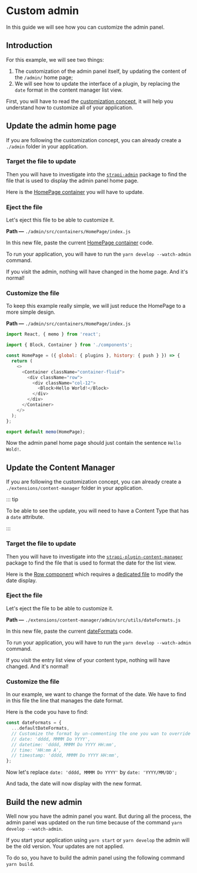 # Custom admin

In this guide we will see how you can customize the admin panel.

## Introduction

For this example, we will see two things: 
1) The customization of the admin panel itself, by updating the content of the `/admin/` home page;
2) We will see how to update the interface of a plugin, by replacing the `date` format in the content manager list view.

First, you will have to read the [customization concept](../concepts/customization.md), it will help you understand how to customize all of your application.

## Update the admin home page

If you are following the customization concept, you can already create a `./admin` folder in your application.

### Target the file to update

Then you will have to investigate into the [`strapi-admin`](https://github.com/strapi/strapi/tree/master/packages/strapi-admin) package to find the file that is used to display the admin panel home page.

Here is the [HomePage container](https://github.com/strapi/strapi/tree/master/packages/strapi-admin/admin/src/containers/HomePage/index.js) you will have to update.

### Eject the file

Let's eject this file to be able to customize it.

**Path —** `./admin/src/containers/HomePage/index.js`

In this new file, paste the current [HomePage container](https://github.com/strapi/strapi/tree/master/packages/strapi-admin/admin/src/containers/HomePage/index.js) code.

To run your application, you will have to run the `yarn develop --watch-admin` command.

If you visit the admin, nothing will have changed in the home page. And it's normal!

### Customize the file

To keep this example really simple, we will just reduce the HomePage to a more simple design.

**Path —** `./admin/src/containers/HomePage/index.js`

```js
import React, { memo } from 'react';

import { Block, Container } from './components';

const HomePage = ({ global: { plugins }, history: { push } }) => {
  return (
    <>
      <Container className="container-fluid">
        <div className="row">
          <div className="col-12">
            <Block>Hello World!</Block>
          </div>
        </div>
      </Container>
    </>
  );
};

export default memo(HomePage);
```

Now the admin panel home page should just contain the sentence `Hello Wold!`.

## Update the Content Manager

If you are following the customization concept, you can already create a `./extensions/content-manager` folder in your application.

::: tip

To be able to see the update, you will need to have a Content Type that has a `date` attribute.

:::

### Target the file to update

Then you will have to investigate into the [`strapi-plugin-content-manager`](https://github.com/strapi/strapi/tree/master/packages/strapi-plugin-content-manager) package to find the file that is used to format the date for the list view.

Here is the [Row component](https://github.com/strapi/strapi/blob/master/packages/strapi-plugin-content-manager/admin/src/components/CustomTable/Row.js) which requires a [dedicated file](https://github.com/strapi/strapi/blob/master/packages/strapi-plugin-content-manager/admin/src/utils/dateFormats.js) to modify the date display.

### Eject the file

Let's eject the file to be able to customize it.

**Path —** `./extensions/content-manager/admin/src/utils/dateFormats.js`

In this new file, paste the current [dateFormats](https://github.com/strapi/strapi/blob/master/packages/strapi-plugin-content-manager/admin/src/utils/dateFormats.js) code.

To run your application, you will have to run the `yarn develop --watch-admin` command.

If you visit the entry list view of your content type, nothing will have changed. And it's normal!

### Customize the file

In our example, we want to change the format of the date. We have to find in this file the line that manages the date format.

Here is the code you have to find:

```js
const dateFormats = {
  ...defaultDateFormats,
  // Customize the format by un-commenting the one you wan to override it corresponds to the type of your field
  // date: 'dddd, MMMM Do YYYY',
  // datetime: 'dddd, MMMM Do YYYY HH:mm',
  // time: 'HH:mm A',
  // timestamp: 'dddd, MMMM Do YYYY HH:mm',
};
```

Now let's replace `date: 'dddd, MMMM Do YYYY'` by `date: 'YYYY/MM/DD';`

And tada, the date will now display with the new format.

## Build the new admin

Well now you have the admin panel you want. But during all the process, the admin panel was updated on the run time because of the command `yarn develop --watch-admin`.

If you start your application using `yarn start` or `yarn develop` the admin will be the old version. Your updates are not applied.

To do so, you have to build the admin panel using the following command `yarn build`.
